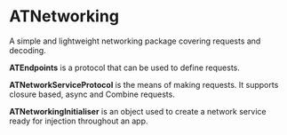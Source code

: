 # ATNetworking

A simple and lightweight networking package covering requests and decoding.

**ATEndpoints** is a protocol that can be used to define requests.

**ATNetworkServiceProtocol** is the means of making requests. It supports closure based, async and Combine requests.

**ATNetworkingInitialiser** is an object used to create a network service ready for injection throughout an app.
